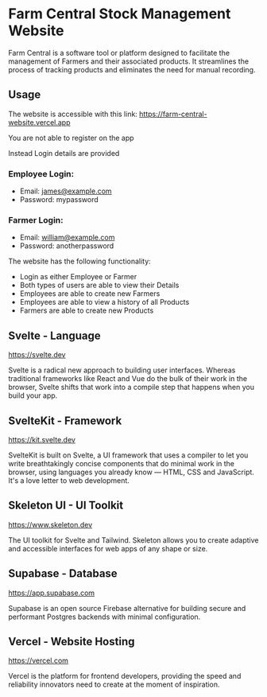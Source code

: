 # Farm Central Stock Management Website

Farm Central is a software tool or platform designed to facilitate
the management of Farmers and their associated products. It streamlines
the process of tracking products and eliminates the need for manual recording.

## Usage
The website is accessible with this link:
https://farm-central-website.vercel.app

You are not able to register on the app

Instead Login details are provided

### Employee Login: 
- Email: james@example.com
- Password: mypassword

### Farmer Login:
- Email: william@example.com
- Password: anotherpassword

The website has the following functionality:
- Login as either Employee or Farmer
- Both types of users are able to view their Details
- Employees are able to create new Farmers
- Employees are able to view a history of all Products
- Farmers are able to create new Products

## Svelte - Language
https://svelte.dev

Svelte is a radical new approach to building user interfaces. Whereas traditional frameworks like React and Vue do the bulk of their work in the browser, Svelte shifts that work into a compile step that happens when you build your app.

## SvelteKit - Framework
https://kit.svelte.dev

SvelteKit is built on Svelte, a UI framework that uses a compiler to let you write breathtakingly concise components that do minimal work in the browser, using languages you already know — HTML, CSS and JavaScript. It's a love letter to web development.

## Skeleton UI - UI Toolkit
https://www.skeleton.dev

The UI toolkit for Svelte and Tailwind.
Skeleton allows you to create adaptive and accessible interfaces for web apps of any shape or size.

## Supabase - Database
https://app.supabase.com

Supabase is an open source Firebase alternative for building secure and performant Postgres backends with minimal configuration.

## Vercel - Website Hosting
https://vercel.com

Vercel is the platform for frontend developers, providing the speed and reliability innovators need to create at the moment of inspiration.
